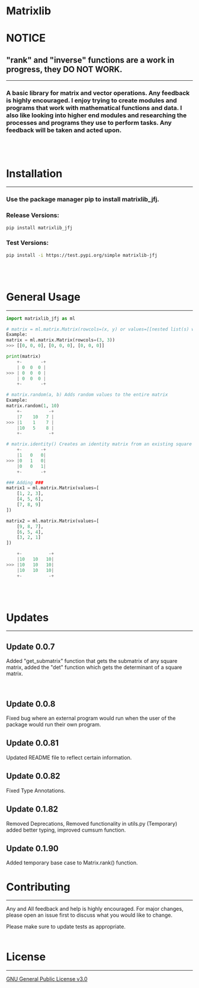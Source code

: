 # Matrixlib

# NOTICE

## "rank" and "inverse" functions are a work in progress, they DO NOT WORK.

---
### A basic library for matrix and vector operations. Any feedback is highly encouraged. I enjoy trying to create modules and programs that work with mathematical functions and data. I also like looking into higher end modules and researching the processes and programs they use to perform tasks. Any feedback will be taken and acted upon.
<br>
<br>

# Installation

---
### Use the package manager pip to install matrixlib_jfj.

### Release Versions:

``` bash
pip install matrixlib_jfj
```

### Test Versions:

``` bash
pip install -i https://test.pypi.org/simple matrixlib-jfj
```
<br>
<br>

# General Usage

---
``` python
import matrixlib_jfj as ml

# matrix = ml.matrix.Matrix(rowcols=(x, y) or values=[[nested list(s) with values assigned]]) Initialises the matrix.
Example:
matrix = ml.matrix.Matrix(rowcols=(3, 3))
>>> [[0, 0, 0], [0, 0, 0], [0, 0, 0]]

print(matrix)
    +-       -+
    | 0  0  0 |
>>> | 0  0  0 |
    | 0  0  0 |
    +-       -+

# matrix.random(a, b) Adds random values to the entire matrix
Example:
matrix.random(1, 10)
    +-          -+
    |7    10   7 |
>>> |1    1    7 |
    |10   5    8 |
    +-          -+

# matrix.identity() Creates an identity matrix from an existing square matrix
    +-       -+
    |1   0   0|
>>> |0   1   0|
    |0   0   1|
    +-       -+

### Adding ###
matrix1 = ml.matrix.Matrix(values=[
    [1, 2, 3],
    [4, 5, 6],
    [7, 8, 9]
])

matrix2 = ml.matrix.Matrix(values=[
    [9, 8, 7],
    [6, 5, 4],
    [3, 2, 1]
])

    +-          -+
    |10   10   10|
>>> |10   10   10|
    |10   10   10|
    +-          -+
```
<br>
<br>

# Updates

---
## Update 0.0.7
Added "get_submatrix" function that gets the submatrix of any square matrix, added the "det" function which gets the determinant of a square matrix.

<br>

## Update 0.0.8
Fixed bug where an external program would run when the user of the package would run their own program.
<br>

## Update 0.0.81
Updated README file to reflect certain information.
<br>

## Update 0.0.82
Fixed Type Annotations.
<br>

## Update 0.1.82
Removed Deprecations, Removed functionality in utils.py (Temporary) added better typing, improved cumsum function.
<br>

## Update 0.1.90
Added temporary base case to Matrix.rank() function.
<br>

# Contributing

---
Any and All feedback and help is highly encouraged. For major changes, please open an issue first to discuss what you would like to change.

Please make sure to update tests as appropriate.
<br>
<br>

# License

---
[GNU General Public License v3.0](https://choosealicense.com/licenses/gpl-3.0/#)